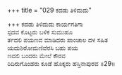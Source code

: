 +++
title = "029 ಕದಡು ತಿಳಿದುದು"

+++
ಕದಡು ತಿಳಿದುದು ಕಾರ್ಯಗತಿಗಾ  
ಸ್ಪದವ ಕೊಟ್ಟರು ಬಳಿಕ ಸುಮುಹೂ  
ರ್ತದಲಿ ಪಯಣವ ಮಾಡಿದರು ಪಾಂಚಾಲ ದಳ ಸಹಿತ  
ಯದುಶಿರೋಮಣಿವೆರಸಿ ಬಹು ಪಯ  
ಣದಲಿ ಬಂದರು ಮೇಲೆ ಕೌರವ  
ರಿದಿರುಗೊಂಡರು ಕೂಡೆ ಹೊಕ್ಕರು ಹಸ್ತಿನಾಪುರವ     ॥29॥